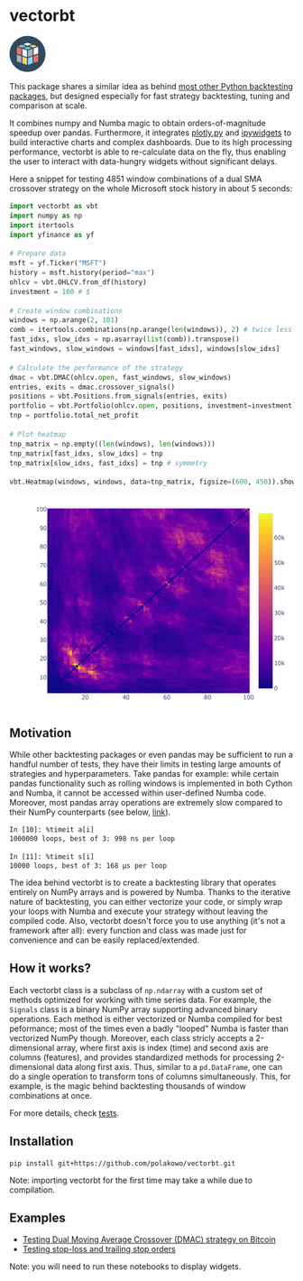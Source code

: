 # vectorbt

![Made by Vectors Market](logo.png)

This package shares a similar idea as behind [most other Python backtesting packages](https://github.com/mementum/backtrader#alternatives), but designed especially for fast strategy backtesting, tuning and comparison at scale. 

It combines numpy and Numba magic to obtain orders-of-magnitude speedup over pandas. Furthermore, it integrates [plotly.py](https://github.com/plotly/plotly.py) and [ipywidgets](https://github.com/jupyter-widgets/ipywidgets) to build interactive charts and complex dashboards. Due to its high processing performance, vectorbt is able to re-calculate data on the fly, thus enabling the user to interact with data-hungry widgets without significant delays.

Here a snippet for testing 4851 window combinations of a dual SMA crossover strategy on the whole Microsoft stock history in about 5 seconds:

```python
import vectorbt as vbt
import numpy as np
import itertools
import yfinance as yf

# Prepare data
msft = yf.Ticker("MSFT")
history = msft.history(period="max")
ohlcv = vbt.OHLCV.from_df(history)
investment = 100 # $

# Create window combinations
windows = np.arange(2, 101)
comb = itertools.combinations(np.arange(len(windows)), 2) # twice less params
fast_idxs, slow_idxs = np.asarray(list(comb)).transpose()
fast_windows, slow_windows = windows[fast_idxs], windows[slow_idxs]

# Calculate the performance of the strategy
dmac = vbt.DMAC(ohlcv.open, fast_windows, slow_windows)
entries, exits = dmac.crossover_signals()
positions = vbt.Positions.from_signals(entries, exits)
portfolio = vbt.Portfolio(ohlcv.open, positions, investment=investment)
tnp = portfolio.total_net_profit

# Plot heatmap
tnp_matrix = np.empty((len(windows), len(windows)))
tnp_matrix[fast_idxs, slow_idxs] = tnp
tnp_matrix[slow_idxs, fast_idxs] = tnp # symmetry

vbt.Heatmap(windows, windows, data=tnp_matrix, figsize=(600, 450)).show_png()
```

![msft_heatmap.png](msft_heatmap.png)

## Motivation

While other backtesting packages or even pandas may be sufficient to run a handful number of tests, they have their limits in testing large amounts of strategies and hyperparameters. Take pandas for example: while certain pandas functionality such as rolling windows is implemented in both Cython and Numba, it cannot be accessed within user-defined Numba code. Moreover, most pandas array operations are extremely slow compared to their NumPy counterparts (see below, [link](https://penandpants.com/2014/09/05/performance-of-pandas-series-vs-numpy-arrays/)). 

```
In [10]: %timeit a[i]
1000000 loops, best of 3: 998 ns per loop

In [11]: %timeit s[i]
10000 loops, best of 3: 168 µs per loop
```

The idea behind vectorbt is to create a backtesting library that operates entirely on NumPy arrays and is powered by Numba. Thanks to the iterative nature of backtesting, you can either vectorize your code, or simply wrap your loops with Numba and execute your strategy without leaving the compiled code. Also, vectorbt doesn't force you to use anything (it's not a framework after all): every function and class was made just for convenience and can be easily replaced/extended.

## How it works?

Each vectorbt class is a subclass of `np.ndarray` with a custom set of methods optimized for working with time series data. For example, the `Signals` class is a binary NumPy array supporting advanced binary operations. Each method is either vectorized or Numba compiled for best peformance; most of the times even a badly "looped" Numba is faster than vectorized NumPy though. Moreover, each class stricly accepts a 2-dimensional array, where first axis is index (time) and second axis are columns (features), and provides standardized methods for processing 2-dimensional data along first axis. Thus, similar to a `pd.DataFrame`, one can do a single operation to transform tons of columns simultaneously. This, for example, is the magic behind backtesting thousands of window combinations at once.

For more details, check [tests](tests/Modules.ipynb).

## Installation

```
pip install git+https://github.com/polakowo/vectorbt.git
```

Note: importing vectorbt for the first time may take a while due to compilation.

## Examples

- [Testing Dual Moving Average Crossover (DMAC) strategy on Bitcoin](examples/Bitcoin_DMAC.ipynb)
- [Testing stop-loss and trailing stop orders](examples/StopLoss.ipynb)

Note: you will need to run these notebooks to display widgets.
